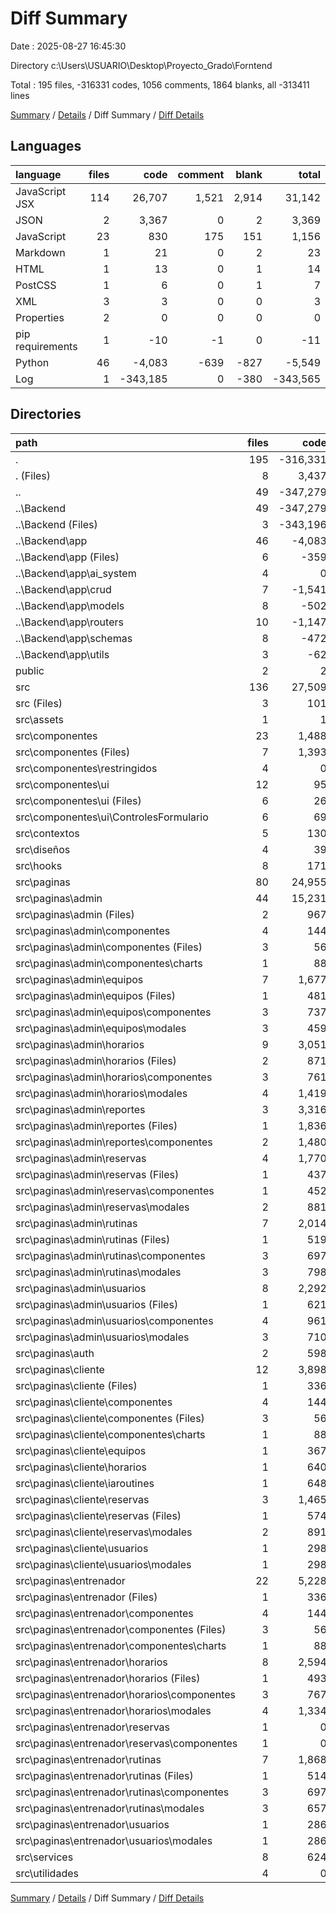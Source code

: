 # Diff Summary

Date : 2025-08-27 16:45:30

Directory c:\\Users\\USUARIO\\Desktop\\Proyecto_Grado\\Forntend

Total : 195 files,  -316331 codes, 1056 comments, 1864 blanks, all -313411 lines

[Summary](results.md) / [Details](details.md) / Diff Summary / [Diff Details](diff-details.md)

## Languages
| language | files | code | comment | blank | total |
| :--- | ---: | ---: | ---: | ---: | ---: |
| JavaScript JSX | 114 | 26,707 | 1,521 | 2,914 | 31,142 |
| JSON | 2 | 3,367 | 0 | 2 | 3,369 |
| JavaScript | 23 | 830 | 175 | 151 | 1,156 |
| Markdown | 1 | 21 | 0 | 2 | 23 |
| HTML | 1 | 13 | 0 | 1 | 14 |
| PostCSS | 1 | 6 | 0 | 1 | 7 |
| XML | 3 | 3 | 0 | 0 | 3 |
| Properties | 2 | 0 | 0 | 0 | 0 |
| pip requirements | 1 | -10 | -1 | 0 | -11 |
| Python | 46 | -4,083 | -639 | -827 | -5,549 |
| Log | 1 | -343,185 | 0 | -380 | -343,565 |

## Directories
| path | files | code | comment | blank | total |
| :--- | ---: | ---: | ---: | ---: | ---: |
| . | 195 | -316,331 | 1,056 | 1,864 | -313,411 |
| . (Files) | 8 | 3,437 | 1 | 8 | 3,446 |
| .. | 49 | -347,279 | -640 | -1,207 | -349,126 |
| ..\\Backend | 49 | -347,279 | -640 | -1,207 | -349,126 |
| ..\\Backend (Files) | 3 | -343,196 | -1 | -380 | -343,577 |
| ..\\Backend\\app | 46 | -4,083 | -639 | -827 | -5,549 |
| ..\\Backend\\app (Files) | 6 | -359 | -53 | -86 | -498 |
| ..\\Backend\\app\\ai_system | 4 | 0 | 0 | -4 | -4 |
| ..\\Backend\\app\\crud | 7 | -1,541 | -186 | -309 | -2,036 |
| ..\\Backend\\app\\models | 8 | -502 | -73 | -133 | -708 |
| ..\\Backend\\app\\routers | 10 | -1,147 | -318 | -182 | -1,647 |
| ..\\Backend\\app\\schemas | 8 | -472 | -7 | -99 | -578 |
| ..\\Backend\\app\\utils | 3 | -62 | -2 | -14 | -78 |
| public | 2 | 2 | 0 | 0 | 2 |
| src | 136 | 27,509 | 1,695 | 3,063 | 32,267 |
| src (Files) | 3 | 101 | 12 | 14 | 127 |
| src\\assets | 1 | 1 | 0 | 0 | 1 |
| src\\componentes | 23 | 1,488 | 111 | 186 | 1,785 |
| src\\componentes (Files) | 7 | 1,393 | 111 | 171 | 1,675 |
| src\\componentes\\restringidos | 4 | 0 | 0 | 4 | 4 |
| src\\componentes\\ui | 12 | 95 | 0 | 11 | 106 |
| src\\componentes\\ui (Files) | 6 | 26 | 0 | 5 | 31 |
| src\\componentes\\ui\\ControlesFormulario | 6 | 69 | 0 | 6 | 75 |
| src\\contextos | 5 | 130 | 10 | 25 | 165 |
| src\\diseños | 4 | 39 | 1 | 12 | 52 |
| src\\hooks | 8 | 171 | 25 | 36 | 232 |
| src\\paginas | 80 | 24,955 | 1,387 | 2,678 | 29,020 |
| src\\paginas\\admin | 44 | 15,231 | 859 | 1,696 | 17,786 |
| src\\paginas\\admin (Files) | 2 | 967 | 61 | 109 | 1,137 |
| src\\paginas\\admin\\componentes | 4 | 144 | 3 | 15 | 162 |
| src\\paginas\\admin\\componentes (Files) | 3 | 56 | 1 | 8 | 65 |
| src\\paginas\\admin\\componentes\\charts | 1 | 88 | 2 | 7 | 97 |
| src\\paginas\\admin\\equipos | 7 | 1,677 | 68 | 168 | 1,913 |
| src\\paginas\\admin\\equipos (Files) | 1 | 481 | 23 | 57 | 561 |
| src\\paginas\\admin\\equipos\\componentes | 3 | 737 | 18 | 69 | 824 |
| src\\paginas\\admin\\equipos\\modales | 3 | 459 | 27 | 42 | 528 |
| src\\paginas\\admin\\horarios | 9 | 3,051 | 193 | 343 | 3,587 |
| src\\paginas\\admin\\horarios (Files) | 2 | 871 | 48 | 103 | 1,022 |
| src\\paginas\\admin\\horarios\\componentes | 3 | 761 | 34 | 74 | 869 |
| src\\paginas\\admin\\horarios\\modales | 4 | 1,419 | 111 | 166 | 1,696 |
| src\\paginas\\admin\\reportes | 3 | 3,316 | 202 | 430 | 3,948 |
| src\\paginas\\admin\\reportes (Files) | 1 | 1,836 | 109 | 251 | 2,196 |
| src\\paginas\\admin\\reportes\\componentes | 2 | 1,480 | 93 | 179 | 1,752 |
| src\\paginas\\admin\\reservas | 4 | 1,770 | 150 | 204 | 2,124 |
| src\\paginas\\admin\\reservas (Files) | 1 | 437 | 41 | 57 | 535 |
| src\\paginas\\admin\\reservas\\componentes | 1 | 452 | 34 | 36 | 522 |
| src\\paginas\\admin\\reservas\\modales | 2 | 881 | 75 | 111 | 1,067 |
| src\\paginas\\admin\\rutinas | 7 | 2,014 | 91 | 186 | 2,291 |
| src\\paginas\\admin\\rutinas (Files) | 1 | 519 | 25 | 57 | 601 |
| src\\paginas\\admin\\rutinas\\componentes | 3 | 697 | 33 | 64 | 794 |
| src\\paginas\\admin\\rutinas\\modales | 3 | 798 | 33 | 65 | 896 |
| src\\paginas\\admin\\usuarios | 8 | 2,292 | 91 | 241 | 2,624 |
| src\\paginas\\admin\\usuarios (Files) | 1 | 621 | 21 | 88 | 730 |
| src\\paginas\\admin\\usuarios\\componentes | 4 | 961 | 52 | 102 | 1,115 |
| src\\paginas\\admin\\usuarios\\modales | 3 | 710 | 18 | 51 | 779 |
| src\\paginas\\auth | 2 | 598 | 30 | 65 | 693 |
| src\\paginas\\cliente | 12 | 3,898 | 231 | 375 | 4,504 |
| src\\paginas\\cliente (Files) | 1 | 336 | 20 | 42 | 398 |
| src\\paginas\\cliente\\componentes | 4 | 144 | 3 | 15 | 162 |
| src\\paginas\\cliente\\componentes (Files) | 3 | 56 | 1 | 8 | 65 |
| src\\paginas\\cliente\\componentes\\charts | 1 | 88 | 2 | 7 | 97 |
| src\\paginas\\cliente\\equipos | 1 | 367 | 30 | 45 | 442 |
| src\\paginas\\cliente\\horarios | 1 | 640 | 47 | 70 | 757 |
| src\\paginas\\cliente\\iaroutines | 1 | 648 | 10 | 22 | 680 |
| src\\paginas\\cliente\\reservas | 3 | 1,465 | 114 | 162 | 1,741 |
| src\\paginas\\cliente\\reservas (Files) | 1 | 574 | 43 | 56 | 673 |
| src\\paginas\\cliente\\reservas\\modales | 2 | 891 | 71 | 106 | 1,068 |
| src\\paginas\\cliente\\usuarios | 1 | 298 | 7 | 19 | 324 |
| src\\paginas\\cliente\\usuarios\\modales | 1 | 298 | 7 | 19 | 324 |
| src\\paginas\\entrenador | 22 | 5,228 | 267 | 542 | 6,037 |
| src\\paginas\\entrenador (Files) | 1 | 336 | 20 | 42 | 398 |
| src\\paginas\\entrenador\\componentes | 4 | 144 | 3 | 15 | 162 |
| src\\paginas\\entrenador\\componentes (Files) | 3 | 56 | 1 | 8 | 65 |
| src\\paginas\\entrenador\\componentes\\charts | 1 | 88 | 2 | 7 | 97 |
| src\\paginas\\entrenador\\horarios | 8 | 2,594 | 159 | 288 | 3,041 |
| src\\paginas\\entrenador\\horarios (Files) | 1 | 493 | 31 | 62 | 586 |
| src\\paginas\\entrenador\\horarios\\componentes | 3 | 767 | 34 | 74 | 875 |
| src\\paginas\\entrenador\\horarios\\modales | 4 | 1,334 | 94 | 152 | 1,580 |
| src\\paginas\\entrenador\\reservas | 1 | 0 | 0 | 1 | 1 |
| src\\paginas\\entrenador\\reservas\\componentes | 1 | 0 | 0 | 1 | 1 |
| src\\paginas\\entrenador\\rutinas | 7 | 1,868 | 78 | 177 | 2,123 |
| src\\paginas\\entrenador\\rutinas (Files) | 1 | 514 | 24 | 59 | 597 |
| src\\paginas\\entrenador\\rutinas\\componentes | 3 | 697 | 33 | 64 | 794 |
| src\\paginas\\entrenador\\rutinas\\modales | 3 | 657 | 21 | 54 | 732 |
| src\\paginas\\entrenador\\usuarios | 1 | 286 | 7 | 19 | 312 |
| src\\paginas\\entrenador\\usuarios\\modales | 1 | 286 | 7 | 19 | 312 |
| src\\services | 8 | 624 | 149 | 108 | 881 |
| src\\utilidades | 4 | 0 | 0 | 4 | 4 |

[Summary](results.md) / [Details](details.md) / Diff Summary / [Diff Details](diff-details.md)